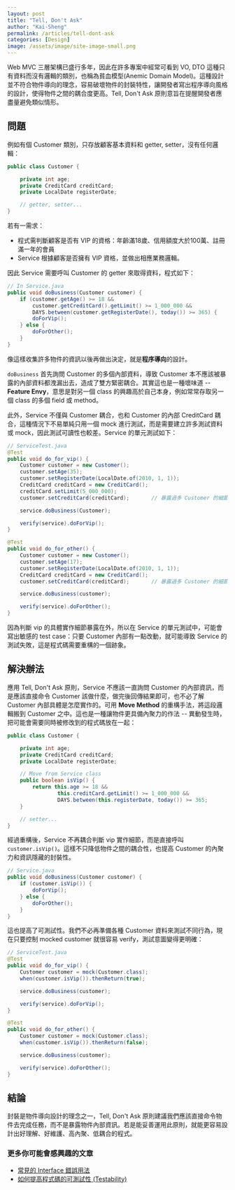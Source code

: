 ```yaml
---
layout: post
title: "Tell, Don't Ask"
author: "Kai-Sheng"
permalink: /articles/tell-dont-ask
categories: [Design]
image: /assets/image/site-image-small.png
--- 
```


Web MVC 三層架構已盛行多年，因此在許多專案中經常可看到 VO, DTO 這種只有資料而沒有邏輯的類別，也稱為貧血模型(Anemic Domain Model)。這種設計並不符合物件導向的理念，容易破壞物件的封裝特性，讓開發者寫出程序導向風格的設計，使得物件之間的耦合度更高。Tell, Don't Ask 原則意旨在提醒開發者應盡量避免類似情形。

## **問題**

例如有個 Customer 類別，只存放顧客基本資料和 getter, setter，沒有任何邏輯：

```java
public class Customer {

    private int age;
    private CreditCard creditCard;
    private LocalDate registerDate;

    // getter, setter...
}
```

若有一需求：

- 程式需判斷顧客是否有 VIP 的資格：年齡滿18歲、信用額度大於100萬、註冊滿一年的會員
- Service 根據顧客是否擁有 VIP 資格，並做出相應業務邏輯。

因此 Service 需要呼叫 Customer 的 getter 來取得資料，程式如下：

```java
// In Service.java
public void doBusiness(Customer customer) {
    if (customer.getAge() >= 18 &&
        customer.getCreditCard().getLimit() >= 1_000_000 &&
        DAYS.between(customer.getRegisterDate(), today()) >= 365) {
        doForVip();
    } else {
        doForOther();
    }    
}
```

像這樣收集許多物件的資訊以後再做出決定，就是**程序導向**的設計。

`doBusiness` 首先詢問 Customer 的多個內部資料，導致 Customer 本不應該被暴露的內部資料都洩漏出去，造成了雙方緊密耦合。其實這也是一種壞味道 -- **Feature Envy**，意思是對另一個 class 的興趣高於自己本身，例如常常存取另一個 class 的多個 field 或 method。

此外，Service 不僅與 Customer 耦合，也和 Customer 的內部 CreditCard 耦合，這種情況下不易單純只用一個 mock 進行測試，而是需要建立許多測試資料或 mock，因此測試可讀性也較差。Service 的單元測試如下：

```java
// ServiceTest.java
@Test
public void do_for_vip() {
    Customer customer = new Customer();
    customer.setAge(35);        
    customer.setRegisterDate(LocalDate.of(2010, 1, 1)); 
    CreditCard creditCard = new CreditCard();
    creditCard.setLimit(5_000_000);
    customer.setCreditCard(creditCard);       // 暴露過多 Customer 的細節

    service.doBusiness(Customer);

    verify(service).doForVip();
}

@Test
public void do_for_other() {
    Customer customer = new Customer();
    customer.setAge(17);    
    customer.setRegisterDate(LocalDate.of(2010, 1, 1));  
    CreditCard creditCard = new CreditCard();
    customer.setCreditCard(creditCard);       // 暴露過多 Customer 的細節

    service.doBusiness(customer);

    verify(service).doForOther();
}

```

因為判斷 vip 的具體實作細節暴露在外，所以在 Service 的單元測試中，可能會寫出敏感的 test case：只要 Customer 內部有一點改動，就可能導致 Service 的測試失敗，這是程式碼需要重構的一個跡象。

## **解決辦法**

應用 Tell, Don't Ask 原則，Service 不應該一直詢問 Customer 的內部資訊，而是應該直接命令 Customer 該做什麼，做完後回傳結果即可，也不必了解 Customer 內部具體是怎麼實作的。可用 **Move Method** 的重構手法，將這段邏輯搬到 Customer 之中。這也是一種讓物件更具備內聚力的作法 -- 異動發生時，把可能會需要同時被修改到的程式碼放在一起：

```java
public class Customer {

    private int age;
    private CreditCard creditCard;
    private LocalDate registerDate;

    // Move from Service class
    public boolean isVip() {
        return this.age >= 18 &&
                this.creditCard.getLimit() >= 1_000_000 &&
                DAYS.between(this.registerDate, today()) >= 365;
    }

    // setter...
}
```

經過重構後，Service 不再耦合判斷 vip 實作細節，而是直接呼叫 `customer.isVip()`。這樣不只降低物件之間的耦合性，也提高 Customer 的內聚力和資訊隱藏的封裝性。

```java
// Service.java
public void doBusiness(Customer customer) {
    if (customer.isVip()) {
        doForVip();
    } else {
        doForOther();
    }
}
```

這也提高了可測試性。我們不必再準備各種 Customer 資料來測試不同行為，現在只要控制 mocked customer 就很容易 verify，測試意圖變得更明確：

```java
// ServiceTest.java
@Test
public void do_for_vip() {
    Customer customer = mock(Customer.class);
    when(customer.isVip()).thenReturn(true);

    service.doBusiness(customer);

    verify(service).doForVip();
}

@Test
public void do_for_other() {
    Customer customer = mock(Customer.class);
    when(customer.isVip()).thenReturn(false);

    service.doBusiness(customer);

    verify(service).doForOther();
}

```

## **結論**
封裝是物件導向設計的理念之一，Tell, Don't Ask 原則建議我們應該直接命令物件去完成任務，而不是暴露物件內部資訊。若是能妥善運用此原則，就能更容易設計出好理解、好維護、高內聚、低耦合的程式。

### **更多你可能會感興趣的文章**
- [常見的 Interface 錯誤用法](/articles/anti-pattern-of-java-interface-impl-style)
- [如何提高程式碼的可測試性 (Testability)](/articles/testability)